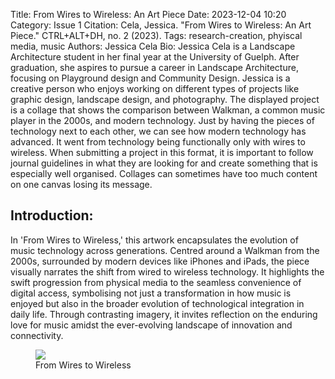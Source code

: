 Title: From Wires to Wireless: An Art Piece
Date: 2023-12-04 10:20
Category: Issue 1
Citation: Cela, Jessica. "From Wires to Wireless: An Art Piece." CTRL+ALT+DH, no. 2 (2023).
Tags: research-creation, phyiscal media, music
Authors: Jessica Cela
Bio: Jessica Cela is a Landscape Architecture student in her final year at the University of Guelph. After graduation, she aspires to pursue a career in Landscape Architecture, focusing on Playground design and Community Design. Jessica is a creative person who enjoys working on different types of projects like graphic design, landscape design, and photography. The displayed project is a collage that shows the comparison between Walkman, a common music player in the 2000s, and modern technology. Just by having the pieces of technology next to each other, we can see how modern technology has advanced. It went from technology being functionally only with wires to wireless. When submitting a project in this format, it is important to follow journal guidelines in what they are looking for and create something that is especially well organised. Collages can sometimes have too much content on one canvas losing its message.

## Introduction:
In 'From Wires to Wireless,' this artwork encapsulates the evolution of music technology across generations. Centred around a Walkman from the 2000s, surrounded by modern devices like iPhones and iPads, the piece visually narrates the shift from wired to wireless technology. It highlights the swift progression from physical media to the seamless convenience of digital access, symbolising not just a transformation in how music is enjoyed but also in the broader evolution of technological integration in daily life. Through contrasting imagery, it invites reflection on the enduring love for music amidst the ever-evolving landscape of innovation and connectivity.

<figure class="art-image">
<img src="{static}/images/issue1-images/1-4.png">
<figcaption>From Wires to Wireless</figcaption>
</figure>